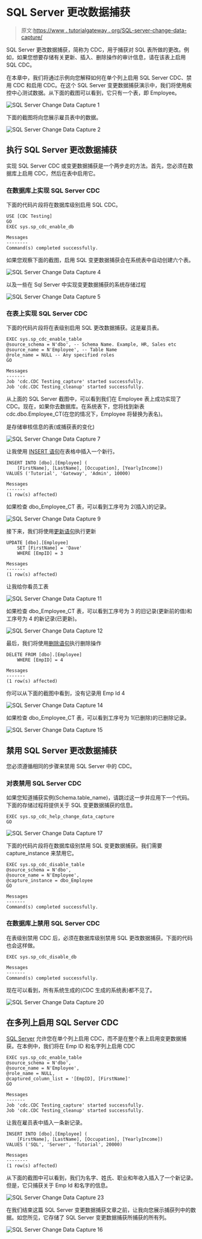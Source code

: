 # SQL Server 更改数据捕获

> 原文:[https://www . tutorialgateway . org/SQL-server-change-data-capture/](https://www.tutorialgateway.org/sql-server-change-data-capture/)

SQL Server 更改数据捕获，简称为 CDC，用于捕获对 SQL 表所做的更改。例如，如果您想要存储有关更新、插入、删除操作的审计信息，请在该表上启用 SQL CDC。

在本章中，我们将通过示例向您解释如何在单个列上启用 SQL Server CDC、禁用 CDC 和启用 CDC。在这个 SQL Server 变更数据捕获演示中，我们将使用疾控中心测试数据。从下面的截图可以看到，它只有一个表，即 Employee。

![SQL Server Change Data Capture 1](img/18c97d845c6175254be1df7e64c68173.png)

下面的截图将向您展示雇员表中的数据。

![SQL Server Change Data Capture 2](img/ecf8419d9d70e171d2c8d6ee6db1efab.png)

## 执行 SQL Server 更改数据捕获

实现 SQL Server CDC 或变更数据捕获是一个两步走的方法。首先，您必须在数据库上启用 CDC，然后在表中启用它。

### 在数据库上实现 SQL Server CDC

下面的代码片段将在数据库级别启用 SQL CDC。

```
USE [CDC Testing]
GO
EXEC sys.sp_cdc_enable_db
```

```
Messages
--------
Command(s) completed successfully.
```

如果您观察下面的截图，启用 SQL 变更数据捕获会在系统表中自动创建六个表。

![SQL Server Change Data Capture 4](img/91933435ec67f5ac1bd1bde575259bcd.png)

以及一些在 Sql Server 中实现变更数据捕获的系统存储过程

![SQL Server Change Data Capture 5](img/731b957f6d143cd323975e14b5a66979.png)

### 在表上实现 SQL Server CDC

下面的代码片段将在表级别启用 SQL 更改数据捕获。这是雇员表。

```
EXEC sys.sp_cdc_enable_table
@source_schema = N'dbo', -- Schema Name. Example, HR, Sales etc
@source_name = N'Employee', -- Table Name
@role_name = NULL -- Any specified roles
GO
```

```
Messages
-------
Job 'cdc.CDC Testing_capture' started successfully.
Job 'cdc.CDC Testing_cleanup' started successfully.
```

从上面的 SQL Server 截图中，可以看到我们在 Employee 表上成功实现了 CDC。现在，如果你去数据库。在系统表下，您将找到新表 cdc.dbo.Employee_CT(在您的情况下，Employee 将替换为表名)。

是存储审核信息的表(或捕获表的变化)

![SQL Server Change Data Capture 7](img/e115be35fd6b71c3dc47a2254f77fc5b.png)

让我使用 [INSERT 语句](https://www.tutorialgateway.org/sql-insert-statement/)在表格中插入一个新行。

```
INSERT INTO [dbo].[Employee] (
	[FirstName], [LastName], [Occupation], [YearlyIncome])
VALUES ('Tutorial', 'Gateway', 'Admin', 10000)
```

```
Messages
-------
(1 row(s) affected)
```

如果检查 dbo_Employee_CT 表，可以看到工序号为 2(插入)的记录。

![SQL Server Change Data Capture 9](img/13b7fd157657e8ee272c5f1ec45a61ea.png)

接下来，我们将使用[更新语句](https://www.tutorialgateway.org/sql-update-statement/)执行更新

```
UPDATE [dbo].[Employee]
    SET [FirstName] = 'Dave'
    WHERE [EmpID] = 3
```

```
Messages
-------
(1 row(s) affected)
```

让我给你看员工表

![SQL Server Change Data Capture 11](img/0ffa9cd8365e153ea3b489f4441ab571.png)

如果检查 dbo_Employee_CT 表，可以看到工序号为 3 的旧记录(更新前的值)和工序号为 4 的新记录(已更新)。

![SQL Server Change Data Capture 12](img/37f775f8f9af8b9981929ac14c6d6394.png)

最后，我们将使用[删除语句](https://www.tutorialgateway.org/sql-delete-statement/)执行删除操作

```
DELETE FROM [dbo].[Employee]
	WHERE [EmpID] = 4
```

```
Messages
-------
(1 row(s) affected)
```

你可以从下面的截图中看到，没有记录用 Emp Id 4

![SQL Server Change Data Capture 14](img/42dbfd96d9375eea51e27f58c1c2b0e3.png)

如果检查 dbo_Employee_CT 表，可以看到工序号为 1(已删除)的已删除记录。

![SQL Server Change Data Capture 15](img/4dbd9b573a7bd31f9a97f01cd52d4c34.png)

## 禁用 SQL Server 更改数据捕获

您必须遵循相同的步骤来禁用 SQL Server 中的 CDC。

### 对表禁用 SQL Server CDC

如果您知道捕获实例(Schema.table_name)，请跳过这一步并应用下一个代码。下面的存储过程将提供关于 SQL 变更数据捕获的信息。

```
EXEC sys.sp_cdc_help_change_data_capture 
GO
```

![SQL Server Change Data Capture 17](img/51d316661257549c813254631b8c03d5.png)

下面的代码片段将在数据库级别禁用 SQL 变更数据捕获。我们需要 capture_instance 来禁用它。

```
EXEC sys.sp_cdc_disable_table
@source_schema = N'dbo',
@source_name = N'Employee',
@capture_instance = dbo_Employee
GO
```

```
Messages
-------
Command(s) completed successfully.
```

### 在数据库上禁用 SQL Server CDC

在表级别禁用 CDC 后，必须在数据库级别禁用 SQL 更改数据捕获。下面的代码也会这样做。

```
EXEC sys.sp_cdc_disable_db
```

```
Messages
-------
Command(s) completed successfully.
```

现在可以看到，所有系统生成的(CDC 生成的系统表)都不见了。

![SQL Server Change Data Capture 20](img/5327cab79050a358c76437665e8816f1.png)

## 在多列上启用 SQL Server CDC

[SQL Server](https://www.tutorialgateway.org/sql/) 允许您在单个列上启用 CDC，而不是在整个表上启用变更数据捕获。在本例中，我们将在 Emp ID 和名字列上启用 CDC

```
EXEC sys.sp_cdc_enable_table
@source_schema = N'dbo',
@source_name = N'Employee',
@role_name = NULL,
@captured_column_list = '[EmpID], [FirstName]'
GO
```

```
Messages
-------
Job 'cdc.CDC Testing_capture' started successfully.
Job 'cdc.CDC Testing_cleanup' started successfully.
```

让我在雇员表中插入一条新记录。

```
INSERT INTO [dbo].[Employee] (
	[FirstName], [LastName], [Occupation], [YearlyIncome])
VALUES ('SQL', 'Server', 'Tutorial', 20000)
```

```
Messages
--------
(1 row(s) affected)
```

从下面的截图中可以看到，我们为名字、姓氏、职业和年收入插入了一个新记录。但是，它只捕获关于 Emp Id 和名字的信息。

![SQL Server Change Data Capture 23](img/8f4e6a89f493dd4e14a8425024ccdb85.png)

在我们结束这篇 SQL Server 变更数据捕获文章之前，让我向您展示捕获列中的数据。如您所见，它存储了 SQL Server 变更数据捕获所捕获的所有列。

![SQL Server Change Data Capture 16](img/8a4ade05ef78f64bff796f15cc3acff8.png)